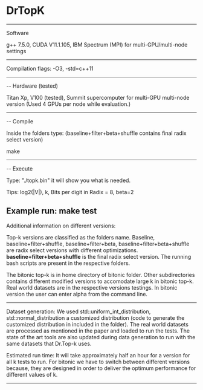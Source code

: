 # DrTopK
----
Software

g++ 7.5.0, CUDA V11.1.105, IBM Spectrum (MPI) for multi-GPU/multi-node settings

-----

Compilation flags: -O3, -std=c++11

-----
--
Hardware (tested)

Titan Xp, V100 (tested), Summit supercomputer for multi-GPU multi-node version (Used 4 GPUs per node while evaluation.)

------
--
Compile

Inside the folders type: (baseline+filter+beta+shuffle contains final radix select version)

make

------
--
Execute

Type: "./topk.bin" it will show you what is needed.

Tips: log2(|V|), k, Bits per digit in Radix = 8, beta=2   

Example run: make test
------

Additional information on different versions:

Top-k versions are classified as the folders name. Baseline, baseline+filter+shuffle, baseline+filter+beta,  baseline+filter+beta+shuffle are radix select versions with different optimizations. **baseline+filter+beta+shuffle** is the final radix select version. The running bash scripts are present in the respective folders.

The bitonic top-k is in home directory of bitonic folder. Other subdirectories contains different modified versions to accomodate large k in bitonic top-k. Real world datasets are in the respective versions testings. In bitonic version the user can enter alpha from the command line.

----
Dataset generation: We used std::uniform_int_distribution, std::normal_distribution a customized distribution (code to generate the customized distribution in included in the folder). The real world datasets are processed as mentioned in the paper and loaded to run the tests. The state of the art tools are also updated during data generation to run with the same datasets that Dr.Top-k uses.


Estimated run time:
It will take approximately half an hour for a version for all k tests to run. For bitonic we have to switch between different versions because, they are designed in order to deliver the optimum performance for different values of k.

-----
